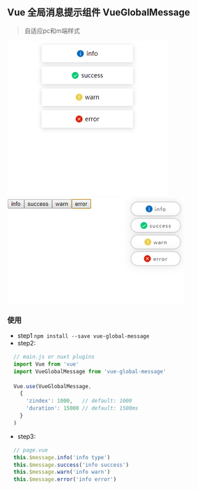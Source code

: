 ## Vue 全局消息提示组件 VueGlobalMessage
 > 自适应pc和m端样式

![pc样式](./public/style-pc.png "pc样式")
![m样式](./public/style-m.png "m样式")

### 使用
 - step1 `npm install --save vue-global-message`
 - step2:
```javascript
  // main.js or nuxt plugins
  import Vue from 'vue'
  import VueGlobalMessage from 'vue-global-message'

  Vue.use(VueGlobalMessage, 
    {
      'zindex': 1000,   // default: 1000
      'duration': 15000 // default: 1500ms
    }
  )
```
 - step3:
``` javascript
  // page.vue
  this.$message.info('info type')
  this.$message.success('info success')
  this.$message.warn('info warn')
  this.$message.error('info error')
```